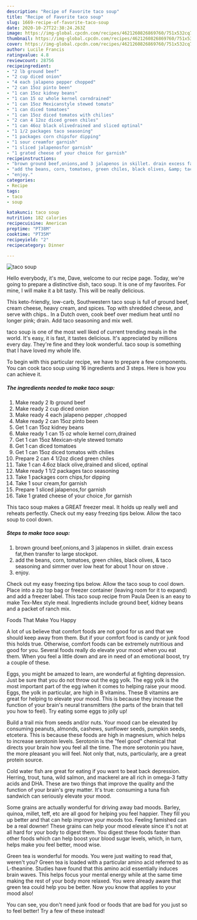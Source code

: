 ```yaml
---
description: "Recipe of Favorite taco soup"
title: "Recipe of Favorite taco soup"
slug: 1669-recipe-of-favorite-taco-soup
date: 2020-10-27T22:38:24.263Z
image: https://img-global.cpcdn.com/recipes/4621260826869760/751x532cq70/taco-soup-recipe-main-photo.jpg
thumbnail: https://img-global.cpcdn.com/recipes/4621260826869760/751x532cq70/taco-soup-recipe-main-photo.jpg
cover: https://img-global.cpcdn.com/recipes/4621260826869760/751x532cq70/taco-soup-recipe-main-photo.jpg
author: Lucile Francis
ratingvalue: 4.8
reviewcount: 28756
recipeingredient:
- "2 lb ground beef"
- "2 cup diced onion"
- "4 each jalapeno pepper chopped"
- "2 can 15oz pinto been"
- "1 can 15oz kidney beans"
- "1 can 15 oz whole kernel corndrained"
- "1 can 15oz Mexicanstyle stewed tomato"
- "1 can diced tomatoes"
- "1 can 15oz diced tomatos with chilies"
- "2 can 4 12oz diced green chiles"
- "1 can 46oz black olivedrained and sliced optinal"
- "1 1/2 packages taco seasoning"
- "1 packages corn chipsfor dipping"
- "1 sour creamfor garnish"
- "1 sliced jalapenosfor garnish"
- "1 grated cheese of your choice for garnish"
recipeinstructions:
- "brown ground beef,onions,and 3 jalapenos in skillet. drain excess fat,then transfer to large stockpot."
- "add the beans, corn, tomatoes, green chiles, black olives, &amp; taco seasoning and simmer over low heat for about 1 hour on stove ."
- "enjoy."
categories:
- Recipe
tags:
- taco
- soup

katakunci: taco soup 
nutrition: 182 calories
recipecuisine: American
preptime: "PT38M"
cooktime: "PT35M"
recipeyield: "2"
recipecategory: Dinner

---
```



![taco soup](https://img-global.cpcdn.com/recipes/4621260826869760/751x532cq70/taco-soup-recipe-main-photo.jpg)

Hello everybody, it's me, Dave, welcome to our recipe page. Today, we're going to prepare a distinctive dish, taco soup. It is one of my favorites. For mine, I will make it a bit tasty. This will be really delicious.

This keto-friendly, low-carb, Southwestern taco soup is full of ground beef, cream cheese, heavy cream, and spices. Top with shredded cheese, and serve with chips.. In a Dutch oven, cook beef over medium heat until no longer pink; drain. Add taco seasoning and mix well.

taco soup is one of the most well liked of current trending meals in the world. It's easy, it is fast, it tastes delicious. It's appreciated by millions every day. They're fine and they look wonderful. taco soup is something that I have loved my whole life.


To begin with this particular recipe, we have to prepare a few components. You can cook taco soup using 16 ingredients and 3 steps. Here is how you can achieve it.

<!--inarticleads1-->

##### The ingredients needed to make taco soup:

1. Make ready 2 lb ground beef
1. Make ready 2 cup diced onion
1. Make ready 4 each jalapeno pepper ,chopped
1. Make ready 2 can 15oz pinto been
1. Get 1 can 15oz kidney beans
1. Make ready 1 can 15 oz whole kernel corn,drained
1. Get 1 can 15oz Mexican-style stewed tomato
1. Get 1 can diced tomatoes
1. Get 1 can 15oz diced tomatos with chilies
1. Prepare 2 can 4 1/2oz diced green chiles
1. Take 1 can 4.6oz black olive,drained and sliced, optinal
1. Make ready 1 1/2 packages taco seasoning
1. Take 1 packages corn chips,for dipping
1. Take 1 sour cream,for garnish
1. Prepare 1 sliced jalapenos,for garnish
1. Take 1 grated cheese of your choice ,for garnish


This taco soup makes a GREAT freezer meal. It holds up really well and reheats perfectly. Check out my easy freezing tips below. Allow the taco soup to cool down. 

<!--inarticleads2-->

##### Steps to make taco soup:

1. brown ground beef,onions,and 3 jalapenos in skillet. drain excess fat,then transfer to large stockpot.
1. add the beans, corn, tomatoes, green chiles, black olives, &amp; taco seasoning and simmer over low heat for about 1 hour on stove .
1. enjoy.


Check out my easy freezing tips below. Allow the taco soup to cool down. Place into a zip top bag or freezer container (leaving room for it to expand) and add a freezer label. This taco soup recipe from Paula Deen is an easy to make Tex-Mex style meal. Ingredients include ground beef, kidney beans and a packet of ranch mix. 

Foods That Make You Happy


A lot of us believe that comfort foods are not good for us and that we should keep away from them. But if your comfort food is candy or junk food this holds true. Otherwise, comfort foods can be extremely nutritious and good for you. Several foods really do elevate your mood when you eat them. When you feel a little down and are in need of an emotional boost, try a couple of these.

Eggs, you might be amazed to learn, are wonderful at fighting depression. Just be sure that you do not throw out the egg yolk. The egg yolk is the most important part of the egg iwhen it comes to helping raise your mood. Eggs, the yolk in particular, are high in B vitamins. These B vitamins are great for helping to elevate your mood. This is because they increase the function of your brain's neural transmitters (the parts of the brain that tell you how to feel). Try eating some eggs to jolly up!

Build a trail mix from seeds and/or nuts. Your mood can be elevated by consuming peanuts, almonds, cashews, sunflower seeds, pumpkin seeds, etcetera. This is because these foods are high in magnesium, which helps to increase serotonin levels. Serotonin is the "feel good" chemical that directs your brain how you feel all the time. The more serotonin you have, the more pleasant you will feel. Not only that, nuts, particularly, are a great protein source.

Cold water fish are great for eating if you want to beat back depression. Herring, trout, tuna, wild salmon, and mackerel are all rich in omega-3 fatty acids and DHA. These are two things that improve the quality and the function of your brain's grey matter. It's true: consuming a tuna fish sandwich can seriously elevate your mood. 

Some grains are actually wonderful for driving away bad moods. Barley, quinoa, millet, teff, etc are all good for helping you feel happier. They fill you up better and that can help improve your moods too. Feeling famished can be a real downer! These grains can help your mood elevate since it's not at all hard for your body to digest them. You digest these foods faster than other foods which can help boost your blood sugar levels, which, in turn, helps make you feel better, mood wise.

Green tea is wonderful for moods. You were just waiting to read that, weren't you? Green tea is loaded with a particular amino acid referred to as L-theanine. Studies have found that this amino acid essentially induces brain waves. This helps focus your mental energy while at the same time making the rest of your body more relaxed. You were already aware that green tea could help you be better. Now you know that applies to your mood also!

You can see, you don't need junk food or foods that are bad for you just so to feel better! Try a few of these instead!

